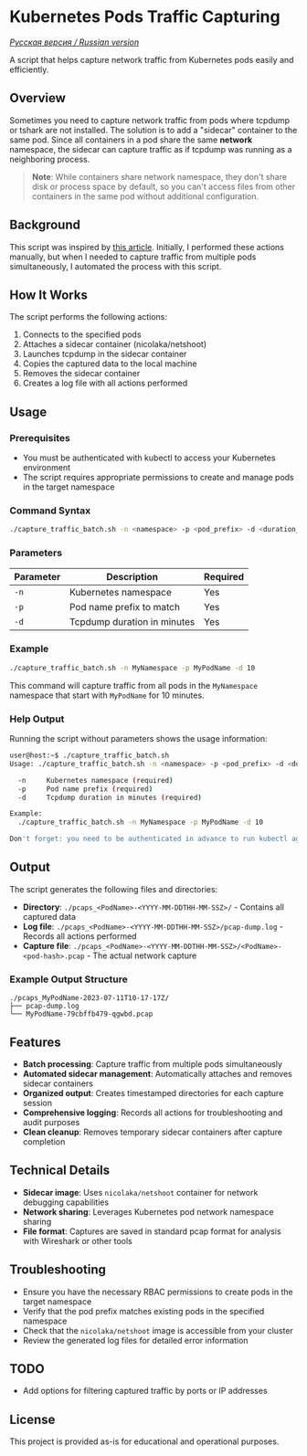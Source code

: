 # Kubernetes Pods Traffic Capturing

*[Русская версия / Russian version](README_ru.md)*

A script that helps capture network traffic from Kubernetes pods easily and efficiently.

## Overview

Sometimes you need to capture network traffic from pods where tcpdump or tshark are not installed. The solution is to add a "sidecar" container to the same pod. Since all containers in a pod share the same **network** namespace, the sidecar can capture traffic as if tcpdump was running as a neighboring process.

> **Note**: While containers share network namespace, they don't share disk or process space by default, so you can't access files from other containers in the same pod without additional configuration.

## Background

This script was inspired by [this article](https://medium.com/@rakhitharr/debug-network-traffic-in-kubernetes-using-a-sidecar-fd1671d8a35b). Initially, I performed these actions manually, but when I needed to capture traffic from multiple pods simultaneously, I automated the process with this script.

## How It Works

The script performs the following actions:

1. Connects to the specified pods
2. Attaches a sidecar container (nicolaka/netshoot)
3. Launches tcpdump in the sidecar container
4. Copies the captured data to the local machine
5. Removes the sidecar container
6. Creates a log file with all actions performed

## Usage

### Prerequisites

- You must be authenticated with kubectl to access your Kubernetes environment
- The script requires appropriate permissions to create and manage pods in the target namespace

### Command Syntax

```bash
./capture_traffic_batch.sh -n <namespace> -p <pod_prefix> -d <duration_minutes>
```

### Parameters

| Parameter | Description | Required |
|-----------|-------------|----------|
| `-n` | Kubernetes namespace | Yes |
| `-p` | Pod name prefix to match | Yes |
| `-d` | Tcpdump duration in minutes | Yes |

### Example

```bash
./capture_traffic_batch.sh -n MyNamespace -p MyPodName -d 10
```

This command will capture traffic from all pods in the `MyNamespace` namespace that start with `MyPodName` for 10 minutes.

### Help Output

Running the script without parameters shows the usage information:

```bash
user@host:~$ ./capture_traffic_batch.sh
Usage: ./capture_traffic_batch.sh -n <namespace> -p <pod_prefix> -d <duration_minutes>

  -n     Kubernetes namespace (required)
  -p     Pod name prefix (required)
  -d     Tcpdump duration in minutes (required)

Example:
  ./capture_traffic_batch.sh -n MyNamespace -p MyPodName -d 10

Don't forget: you need to be authenticated in advance to run kubectl against your environment
```

## Output

The script generates the following files and directories:

- **Directory**: `./pcaps_<PodName>-<YYYY-MM-DDTHH-MM-SSZ>/` - Contains all captured data
- **Log file**: `./pcaps_<PodName>-<YYYY-MM-DDTHH-MM-SSZ>/pcap-dump.log` - Records all actions performed
- **Capture file**: `./pcaps_<PodName>-<YYYY-MM-DDTHH-MM-SSZ>/<PodName>-<pod-hash>.pcap` - The actual network capture

### Example Output Structure

```
./pcaps_MyPodName-2023-07-11T10-17-17Z/
├── pcap-dump.log
└── MyPodName-79cbffb479-qgwbd.pcap
```

## Features

- **Batch processing**: Capture traffic from multiple pods simultaneously
- **Automated sidecar management**: Automatically attaches and removes sidecar containers
- **Organized output**: Creates timestamped directories for each capture session
- **Comprehensive logging**: Records all actions for troubleshooting and audit purposes
- **Clean cleanup**: Removes temporary sidecar containers after capture completion

## Technical Details

- **Sidecar image**: Uses `nicolaka/netshoot` container for network debugging capabilities
- **Network sharing**: Leverages Kubernetes pod network namespace sharing
- **File format**: Captures are saved in standard pcap format for analysis with Wireshark or other tools

## Troubleshooting

- Ensure you have the necessary RBAC permissions to create pods in the target namespace
- Verify that the pod prefix matches existing pods in the specified namespace
- Check that the `nicolaka/netshoot` image is accessible from your cluster
- Review the generated log files for detailed error information

## TODO

- Add options for filtering captured traffic by ports or IP addresses

## License

This project is provided as-is for educational and operational purposes.
